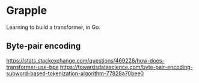# Grapple

Learning to build a transformer, in Go.

## Byte-pair encoding

https://stats.stackexchange.com/questions/469226/how-does-transformer-use-bpe
https://towardsdatascience.com/byte-pair-encoding-subword-based-tokenization-algorithm-77828a70bee0


